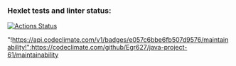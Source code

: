 ### Hexlet tests and linter status:
[![Actions Status](https://github.com/Egr627/java-project-61/actions/workflows/hexlet-check.yml/badge.svg)](https://github.com/Egr627/java-project-61/actions)

"!https://api.codeclimate.com/v1/badges/e057c6bbe6fb507d9576/maintainability!":https://codeclimate.com/github/Egr627/java-project-61/maintainability
